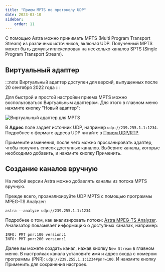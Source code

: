 ```yaml
---
title: "Прием MPTS по протоколу UDP"
date: 2023-03-10
sidebar:
    order: 11
---
```


С помощью Astra можно принимать MPTS (Multi Program Transport Stream) из различных источников, включая UDP. Полученный MPTS может быть демультиплексирован на несколько каналов SPTS (Single Program Transport Stream).

## Виртуальный адаптер[](/ru/astra/receiving/ip/mpts-via-udp#virtual-adapter)

:::note Виртуальный адаптер доступен для версий, выпущенных после 20 сентября 2022 года
:::

Для быстрой и простой настройки приема MPTS можно воспользоваться Виртуальным адаптером. Для этого в главном меню нажмите кнопку "Новый адаптер":

![Виртуальный адаптер для MPTS](https://cdn.cesbo.com/help/astra/receiving/ip/mpts-via-udp/virtual-mpts.png)

В **Адрес** поле задает источник UDP, например `udp://239.255.1.1:1234`. Подробнее о формате адреса UDP читайте в [Прием UDP/RTP](/ru/astra/receiving/ip/udp).

Примените изменения, после чего можно просканировать адаптер, чтобы получить список доступных каналов. Выберите каналы, которые необходимо добавить, и нажмите кнопку Применить.

## Создание каналов вручную[](/ru/astra/receiving/ip/mpts-via-udp#create-channels-manually)

На любой версии Astra можно добавлять каналы из потока MPTS вручную.

Прежде всего, проанализируйте UDP MPTS с помощью программы MPEG-TS Analyzer:

```
astra --analyze udp://239.255.1.1:1234
```

Подробнее о том, как анализировать потоки: [Astra MPEG-TS Analyzer](/ru/misc/tools-and-utilities/tv-and-media/astra-mpeg-ts-analyzer). Анализатор показывает информацию о доступных каналах, например:

```
INFO: PMT pnr:100 version:1
INFO: PMT pnr:200 version:1
```

Далее вы можете создать канал, нажав кнопку `New Stream` в главном меню. В настройках канала установите имя и адрес входа с номером программы (PNR): `udp://239.255.1.1:1234#pnr=100`. И нажмите кнопку Применить для сохранения настроек.
